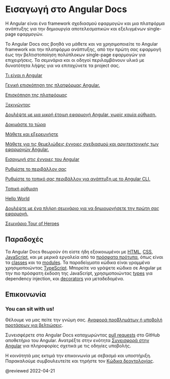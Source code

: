 <h1 class="no-toc">Εισαγωγή στο Angular Docs</h1>

Η Angular είναι ένα framework σχεδιασμού εφαρμογών και μια πλατφόρμα ανάπτυξης για την δημιουργία αποτελεσματικών και εξελιγμένων single-page εφαρμογών.

Το Angular Docs σας βοηθά να μάθετε και να χρησιμοποιείτε το Angular framework και την πλατφόρμα ανάπτυξης, από την πρώτη σας εφαρμογή έως την βελτιστοποίηση πολύπλοκων single-page εφαρμογών για επιχειρήσεις.
Τα σεμινάρια και οι οδηγοί περιλαμβάνουν υλικό με δυνατότητα λήψης για να επιταχύνετε τα project σας.


<div class="card-container">
  <a href="guide/what-is-angular" class="docs-card" title="Επισκόπηση της πλατφόρμας">
    <section>Τι είναι η Angular</section>
    <p>Γενική επισκόπηση της πλατφόρμας Angular.</p>
    <p class="card-footer">Επισκόπηση της πλατφόρμας</p>
  </a>
  <a href="start" class="docs-card" title="Ξεκινώντας">
    <section>Ξεκινώντας</section>
    <p>Δουλέψτε με μια μικρή έτοιμη εφαρμογή Angular, χωρίς καμία ρύθμιση.</p>
    <p class="card-footer">Δοκιμάστε το τώρα</p>
  </a>
  <a href="guide/architecture" class="docs-card" title="Έννοιες του Angular">
    <section>Μάθετε και εξερευνήστε</section>
    <p>Μάθετε για τις θεμελιώδεις έννοιες σχεδιασμού και αρχιτεκτονικής των εφαρμογών Angular.</p>
    <p class="card-footer">Εισαγωγή στις έννοιες του Angular</p>
  </a>
  <a href="guide/setup-local" class="docs-card" title="Ρύθμιση τοπικού περιβάλλοντος του Angular">
    <section>Ρυθμίστε το περιβάλλον σας</section>
    <p>Ρυθμίστε το τοπικό σας περιβάλλον για ανάπτυξη με το Angular CLI.</p>
    <p class="card-footer">Τοπική ρύθμιση</p>
  </a>
  <a href="tutorial" class="docs-card" title="Δουλέψτε με ένα πλήρη σεμινάριο">
    <section>Hello World</section>
    <p>Δουλέψτε με ένα πλήρη σεμινάριο για να δημιουργήσετε την πρώτη σας εφαρμογή.</p>
    <p class="card-footer">Σεμινάριο Tour of Heroes</p>
  </a>
</div>


## Παραδοχές


Τα Angular Docs θεωρούν ότι είστε ήδη εξοικοιωμένοι με [HTML](https://developer.mozilla.org/docs/Learn/HTML/Introduction_to_HTML "Μάθετε HTML"), [CSS](https://developer.mozilla.org/docs/Learn/CSS/First_steps "Μάθετε CSS"), [JavaScript](https://developer.mozilla.org/en-US/docs/Web/JavaScript/A_re-introduction_to_JavaScript "Μάθετε JavaScript"),
και με μερικά εργαλεία από τα [πρόσφατα πρότυπα](https://developer.mozilla.org/en-US/docs/Web/JavaScript/Language_Resources "Πρόσφατα πρότυπα JavaScript"), όπως είναι τα [classes](https://developer.mozilla.org/en-US/docs/Web/JavaScript/Reference/Classes "ES2015 Classes") και τα [modules](https://developer.mozilla.org/en-US/docs/Web/JavaScript/Reference/Statements/import "ES2015 Modules").
Τα παραδείγματα κώδικα είναι γραμμένα χρησιμοποιώντας [TypeScript](https://www.typescriptlang.org/ "TypeScript").
Μπορείτε να γράψετε κώδικα σε Angular με την πιο πρόσφατη έκδοση της JavaScript, χρησιμοποιώντας [types](https://www.typescriptlang.org/docs/handbook/classes.html "Τύποι TypeScript") για dependency injection, και [decorators](https://www.typescriptlang.org/docs/handbook/decorators.html "Decorators") για μεταδεδομένα.


## Επικοινωνία

<h3>You can sit with us!</h3>

Θέλουμε να μας πείτε την γνώμη σας. [Αναφορά προβλημάτων ή υποβoλή προτάσεων για βελτιώσεις](https://github.com/angular/angular/issues/new/choose "Φόρμα καταχώρησης νέου issue στο GitHub αποθετήριο του Angular").

Συνεισφέρετε στα Angular Docs καταχωρώντας
[pull requests](https://github.com/angular/angular/pulls "Github pull requests του Angular")
στο GitHub αποθετήριο του Angular.
Ανατρέξτε στην ενότητα [Συνεισφορά στην Angular](https://github.com/angular/angular/blob/master/CONTRIBUTING.md "Οδηγός συνεισφοράς")
για πληροφορίες σχετικά με τις οδηγίες υποβολής.

Η κοινότητά μας εκτιμά την επικοινωνία με σεβασμό και υποστήριξη.
Παρακαλούμε συμβουλευτείτε και τηρήστε τον [Κώδικα δεοντολογίας](https://github.com/angular/code-of-conduct/blob/master/CODE_OF_CONDUCT.md "Κώδικας συμπεριφοράς συντελεστών").

@reviewed 2022-04-21
